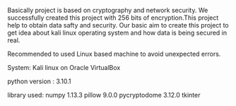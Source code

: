 Basically project is based on cryptography and network security. We successfully created this project with 256 bits of encryption.This project help to obtain data safty and security. Our basic aim to create this project to get idea about kali linux operating system and how data is being secured in real.

Recommended to used Linux based machine to avoid unexpected errors.


System: Kali linux on Oracle VirtualBox

python version : 3.10.1

library used:
numpy 1.13.3
pillow 9.0.0
pycryptodome 3.12.0
tkinter

